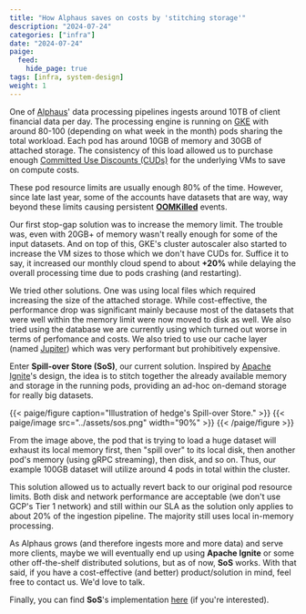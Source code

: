 ```yaml
---
title: "How Alphaus saves on costs by 'stitching storage'"
description: "2024-07-24"
categories: ["infra"]
date: "2024-07-24"
paige:
  feed:
    hide_page: true
tags: [infra, system-design]
weight: 1
---
```


One of [Alphaus](https://www.alphaus.cloud/)' data processing pipelines ingests around 10TB of client financial data per day. The processing engine is running on [GKE](https://cloud.google.com/kubernetes-engine) with around 80-100 (depending on what week in the month) pods sharing the total workload. Each pod has around 10GB of memory and 30GB of attached storage. The consistency of this load allowed us to purchase enough [Committed Use Discounts (CUDs)](https://cloud.google.com/docs/cuds) for the underlying VMs to save on compute costs.

These pod resource limits are usually enough 80% of the time. However, since late last year, some of the accounts have datasets that are way, way beyond these limits causing persistent [**OOMKilled**](https://kubernetes.io/docs/tasks/configure-pod-container/assign-memory-resource/#exceed-a-container-s-memory-limit) events.

Our first stop-gap solution was to increase the memory limit. The trouble was, even with 20GB+ of memory wasn't really enough for some of the input datasets. And on top of this, GKE's cluster autoscaler also started to increase the VM sizes to those which we don't have CUDs for. Suffice it to say, it increased our monthly cloud spend to about **+20%** while delaying the overall processing time due to pods crashing (and restarting).

We tried other solutions. One was using local files which required increasing the size of the attached storage. While cost-effective, the performance drop was significant mainly because most of the datasets that were well within the memory limit were now moved to disk as well. We also tried using the database we are currently using which turned out worse in terms of perfomance and costs. We also tried to use our cache layer (named [Jupiter](https://github.com/alphauslabs/jupiter)) which was very performant but prohibitively expensive.

Enter **Spill-over Store (SoS)**, our current solution. Inspired by [Apache Ignite](https://ignite.apache.org/)'s design, the idea is to stitch together the already available memory and storage in the running pods, providing an ad-hoc on-demand storage for really big datasets.

{{< paige/figure caption="Illustration of hedge's Spill-over Store." >}}
{{< paige/image src="../assets/sos.png" width="90%" >}}
{{< /paige/figure >}}

From the image above, the pod that is trying to load a huge dataset will exhaust its local memory first, then "spill over" to its local disk, then another pod's memory (using gRPC streaming), then disk, and so on. Thus, our example 100GB dataset will utilize around 4 pods in total within the cluster.

This solution allowed us to actually revert back to our original pod resource limits. Both disk and network performance are acceptable (we don't use GCP's Tier 1 network) and still within our SLA as the solution only applies to about 20% of the ingestion pipeline. The majority still uses local in-memory processing.

As Alphaus grows (and therefore ingests more and more data) and serve more clients, maybe we will eventually end up using **Apache Ignite** or some other off-the-shelf distributed solutions, but as of now, **SoS** works. With that said, if you have a cost-effective (and better) product/solution in mind, feel free to contact us. We'd love to talk.

Finally, you can find **SoS**'s implementation [here](https://github.com/flowerinthenight/hedge/blob/main/sos.go) (if you're interested).

<br>
